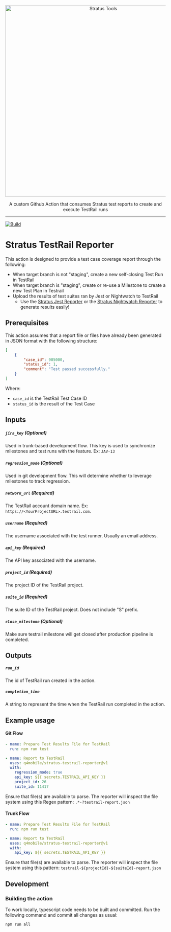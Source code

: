 <p align="center">
    <img width="600" alt="Stratus Tools" src="https://i.imgur.com/gXvZKYB.png">
</p>
<p align="center">A custom Github Action that consumes Stratus test reports to create and execute TestRail runs</p>

---

[![Build](https://github.com/q4mobile/stratus-testrail-reporter/actions/workflows/build.yml/badge.svg?branch=develop)](https://github.com/q4mobile/stratus-testrail-reporter/actions/workflows/build.yml)

# Stratus TestRail Reporter

This action is designed to provide a test case coverage report through the following:
- When target branch is not "staging", create a new self-closing Test Run in TestRail
- When target branch is "staging", create or re-use a Milestone to create a new Test Plan in Testrail
- Upload the results of test suites ran by Jest or Nightwatch to TestRail
  - Use the [Stratus Jest Reporter](https://github.com/q4mobile/stratus-jest-reporter) or the [Stratus Nightwatch Reporter](https://github.com/q4mobile/stratus-nightwatch-reporter) to generate results easily!

## Prerequisites

This action assumes that a report file or files have already been generated in JSON format
with the following structure:

```JSON
[
    {
        "case_id": 905000,
        "status_id": 1,
        "comment": "Test passed successfully."
    }
]
```
Where:
- `case_id` is the TestRail Test Case ID
- `status_id` is the result of the Test Case

## Inputs

##### `jira_key` (**Optional**)
Used in trunk-based development flow. This key is used to synchronize milestones and test runs with the feature. Ex: `JAV-13`

##### `regression_mode` (**Optional**)
Used in git development flow. This will determine whether to leverage milestones to track regression.

##### `network_url` (**Required**)
The TestRail account domain name. Ex: `https://<YourProjectURL>.testrail.com`.

##### `username` (**Required**)
The username associated with the test runner. Usually an email address.

##### `api_key` (**Required**)
The API key associated with the username.

##### `project_id` (**Required**)
The project ID of the TestRail project.

##### `suite_id` (**Required**)
The suite ID of the TestRail project. Does not include "S" prefix.

##### `close_milestone` (**Optional**)
Make sure testrail milestone will get closed after production pipeline is completed.

## Outputs

##### `run_id`
The id of TestRail run created in the action.

##### `completion_time`
A string to represent the time when the TestRail run completed in the action.

## Example usage

#### Git Flow

```yml
- name: Prepare Test Results File for TestRail
  run: npm run test

- name: Report to TestRail
  uses: q4mobile/stratus-testrail-reporter@v1
  with:
    regression_mode: true
    api_key: ${{ secrets.TESTRAIL_API_KEY }}
    project_id: 26
    suite_id: 11417
```

Ensure that file(s) are available to parse. The reporter will inspect the file system using this Regex pattern:
`.*-?testrail-report.json`

#### Trunk Flow

```yml
- name: Prepare Test Results File for TestRail
  run: npm run test

- name: Report to TestRail
  uses: q4mobile/stratus-testrail-reporter@v1
  with:
    api_key: ${{ secrets.TESTRAIL_API_KEY }}
```

Ensure that file(s) are available to parse. The reporter will inspect the file system using this pattern:
`testrail-${projectId}-${suiteId}-report.json`

## Development

### Building the action

To work locally, typescript code needs to be built and committed. Run the following command and commit all changes as usual:
```shell
npm run all
```